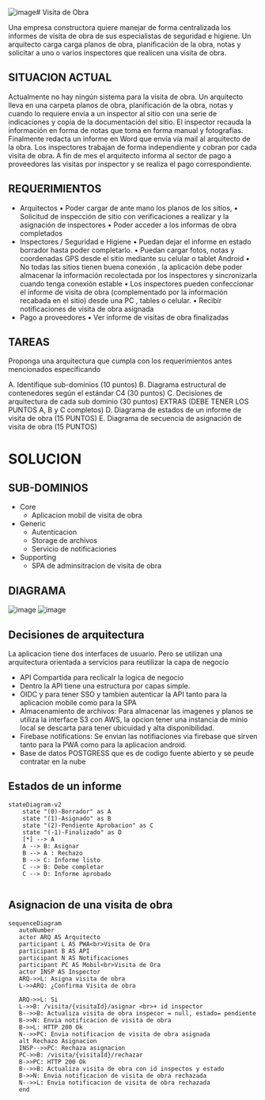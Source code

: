 ![image](https://github.com/user-attachments/assets/855f79a2-11a2-415c-b55e-5f3ca7959160)# Visita de Obra

Una empresa constructora quiere manejar de forma centralizada los informes de visita de obra de sus especialistas de seguridad e higiene.
Un arquitecto carga carga planos de obra, planificación de la obra, notas y solicitar a uno o varios inspectores que realicen una visita de obra.

## SITUACION ACTUAL

Actualmente no hay ningún sistema para la visita de obra. Un arquitecto lleva en una carpeta planos de obra, planificación de la obra, notas y cuando lo requiere envía a un inspector al sitio con una serie de indicaciones y copia de la documentación del sitio.
El inspector recauda la información en forma de notas que toma en forma manual y fotografías. Finalmente redacta un informe en Word que envía vía mail al arquitecto de la obra.
Los inspectores trabajan de forma independiente y cobran por cada visita de obra. A fin de mes el arquitecto informa al sector de pago a proveedores las visitas por inspector y se realiza el pago correspondiente.

## REQUERIMIENTOS

- Arquitectos 
   • Poder cargar de ante mano los planos de los sitios, 
   • Solicitud de inspección de sitio con verificaciones a realizar y la asignación de inspectores
   • Poder acceder a los informas de obra completados
- Inspectores / Seguridad e Higiene
   • Puedan dejar el informe en estado borrador hasta poder completarlo.
   • Puedan cargar fotos, notas y coordenadas GPS desde el sitio mediante su celular o tablet Android 
   • No todas las sitios tienen buena conexión , la aplicación debe poder almacenar la información recolectada por los inspectores y sincronizarla cuando tenga conexión estable
   • Los inspectores pueden confeccionar el informe de visita de obra (complementado por la información recabada en el sitio) desde una PC , tables o celular.
   • Recibir notificaciones de visita de obra asignada 
- Pago a proveedores
   • Ver informe de visitas de obra finalizadas

## TAREAS

Proponga una arquitectura que cumpla con los requerimientos antes mencionados especificando

A. Identifique sub-dominios (10 puntos)
B. Diagrama estructural de contenedores según el estándar C4 (30 puntos)
C. Decisiones de arquitectura de cada sub dominio  (30 puntos)
EXTRAS (DEBE TENER LOS PUNTOS A, B y C completos)
D. Diagrama de estados de un informe de visita de obra (15 PUNTOS)
E. Diagrama de secuencia de asignación de visita de obra (15 PUNTOS)

# SOLUCION

## SUB-DOMINIOS
- Core
   - Aplicacion mobil de visita de obra
- Generic
   - Autenticacion 
   - Storage de archivos
   - Servicio de notificaciones
- Supporting
   - SPA de adminsitracion de visita de obra

## DIAGRAMA
![image](https://github.com/user-attachments/assets/a5f779a5-eeb9-4691-8a42-7ad7bf49d823)
![image](https://github.com/user-attachments/assets/1a97b38d-7bca-43fc-8539-3db7fc740c82)


## Decisiones de arquitectura 
La aplicacion tiene dos interfaces de usuario. Pero se utilizan una arquitectura orientada a servicios para reutilizar la capa de negocio

- API Compartida para reclicalr la logica de negocio
- Dentro la API tiene una estructura por capas simple.
- OIDC y para tener SSO y tambien autenticar la API tanto para la aplicacion mobile como para la SPA
- Almacenamiento de archivos: Para almacenar las imagenes y planos se utiliza la interface S3 con AWS, la opcion tener una instancia de minio local se descarta para tener ubicuidad y alta disponibilidad.
- Firebase notifications: Se envian las notifiaciones via firebase que sirven tanto para la PWA como para la aplicacion android.
- Base de datos POSTGRESS que es de codigo fuente abierto y se peude contratar en la nube

## Estados de un informe

```mermaid
stateDiagram-v2
    state "(0)-Borrador" as A
    state "(1)-Asignado" as B
    state "(2)-Pendiente Aprobacion" as C
    state "(-1)-Finalizado" as D
    [*] --> A
    A --> B: Asignar
    B --> A : Rechazo
    B --> C: Informe listo
    C --> B: Debe completar
    C --> D: Informe aprobado
    
```

## Asignacion de una visita de obra

```mermaid
sequenceDiagram
   autoNumber
   actor ARQ AS Arquitecto
   participant L AS PWA<br>Visita de Ora
   participant B AS API
   participant N AS Notificaciones
   participant PC AS Mobil<br>Visita de Ora
   actor INSP AS Inspector
   ARQ->>L: Asigna visita de obra
   L->>ARQ: ¿Confirma Visita de obra
   
   ARQ->>L: Si
   L->>B: /visita/{visitaId}/asignar <br>+ id inspector
   B-->>B: Actualiza visita de obra inspecor = null, estado= pendiente
   B->>N: Envia notificacion de visita de obra
   B->>L: HTTP 200 Ok
   N-->>PC: Envia notificacion de visita de obra asignada
   alt Rechazo Asignacion
   INSP-->>PC: Rechaza asignacion
   PC->>B: /visita/{visitaId}/rechazar
   B->>PC: HTTP 200 Ok
   B-->>B: Actualiza visita de obra con id inspectos y estado
   B->>N: Envia notificacion de visita de obra rechazada
   N-->>L: Envia notificacion de visita de obra rechazada
   end
```
